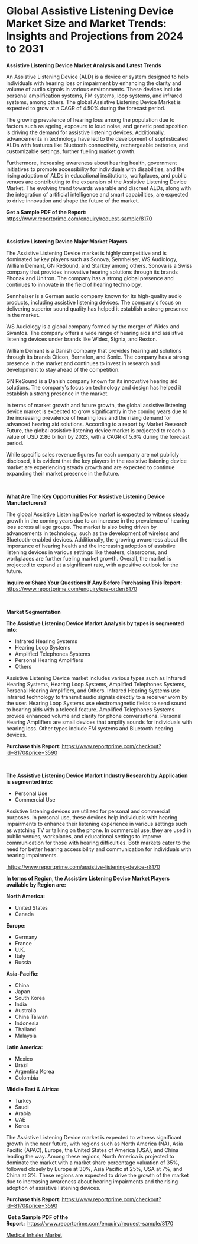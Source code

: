 <p><h1>Global Assistive Listening Device Market Size and Market Trends: Insights and Projections from 2024 to 2031</h1></p><p><strong>Assistive Listening Device Market Analysis and Latest Trends</strong></p>
<p><p>An Assistive Listening Device (ALD) is a device or system designed to help individuals with hearing loss or impairment by enhancing the clarity and volume of audio signals in various environments. These devices include personal amplification systems, FM systems, loop systems, and infrared systems, among others. The global Assistive Listening Device Market is expected to grow at a CAGR of 4.50% during the forecast period.</p><p>The growing prevalence of hearing loss among the population due to factors such as ageing, exposure to loud noise, and genetic predisposition is driving the demand for assistive listening devices. Additionally, advancements in technology have led to the development of sophisticated ALDs with features like Bluetooth connectivity, rechargeable batteries, and customizable settings, further fueling market growth.</p><p>Furthermore, increasing awareness about hearing health, government initiatives to promote accessibility for individuals with disabilities, and the rising adoption of ALDs in educational institutions, workplaces, and public venues are contributing to the expansion of the Assistive Listening Device Market. The evolving trend towards wearable and discreet ALDs, along with the integration of artificial intelligence and smart capabilities, are expected to drive innovation and shape the future of the market.</p></p>
<p><strong>Get a Sample PDF of the Report:&nbsp;</strong> <a href="https://www.reportprime.com/enquiry/request-sample/8170">https://www.reportprime.com/enquiry/request-sample/8170</a></p>
<p>&nbsp;</p>
<p><strong>Assistive Listening Device Major Market Players</strong></p>
<p><p>The Assistive Listening Device market is highly competitive and is dominated by key players such as Sonova, Sennheiser, WS Audiology, William Demant, GN ReSound, and Starkey among others. Sonova is a Swiss company that provides innovative hearing solutions through its brands Phonak and Unitron. The company has a strong global presence and continues to innovate in the field of hearing technology.</p><p>Sennheiser is a German audio company known for its high-quality audio products, including assistive listening devices. The company's focus on delivering superior sound quality has helped it establish a strong presence in the market.</p><p>WS Audiology is a global company formed by the merger of Widex and Sivantos. The company offers a wide range of hearing aids and assistive listening devices under brands like Widex, Signia, and Rexton.</p><p>William Demant is a Danish company that provides hearing aid solutions through its brands Oticon, Bernafon, and Sonic. The company has a strong presence in the market and continues to invest in research and development to stay ahead of the competition.</p><p>GN ReSound is a Danish company known for its innovative hearing aid solutions. The company's focus on technology and design has helped it establish a strong presence in the market.</p><p>In terms of market growth and future growth, the global assistive listening device market is expected to grow significantly in the coming years due to the increasing prevalence of hearing loss and the rising demand for advanced hearing aid solutions. According to a report by Market Research Future, the global assistive listening device market is projected to reach a value of USD 2.86 billion by 2023, with a CAGR of 5.6% during the forecast period.</p><p>While specific sales revenue figures for each company are not publicly disclosed, it is evident that the key players in the assistive listening device market are experiencing steady growth and are expected to continue expanding their market presence in the future.</p></p>
<p>&nbsp;</p>
<p><strong>What Are The Key Opportunities For Assistive Listening Device Manufacturers?</strong></p>
<p><p>The global Assistive Listening Device market is expected to witness steady growth in the coming years due to an increase in the prevalence of hearing loss across all age groups. The market is also being driven by advancements in technology, such as the development of wireless and Bluetooth-enabled devices. Additionally, the growing awareness about the importance of hearing health and the increasing adoption of assistive listening devices in various settings like theaters, classrooms, and workplaces are further fueling market growth. Overall, the market is projected to expand at a significant rate, with a positive outlook for the future.</p></p>
<p><strong>Inquire or Share Your Questions If Any Before Purchasing This Report:</strong> <a href="https://www.reportprime.com/enquiry/pre-order/8170">https://www.reportprime.com/enquiry/pre-order/8170</a></p>
<p>&nbsp;</p>
<p><strong>Market Segmentation</strong></p>
<p><strong>The Assistive Listening Device Market Analysis by types is segmented into:</strong></p>
<p><ul><li>Infrared Hearing Systems</li><li>Hearing Loop Systems</li><li>Amplified Telephones Systems</li><li>Personal Hearing Amplifiers</li><li>Others</li></ul></p>
<p><p>Assistive Listening Device market includes various types such as Infrared Hearing Systems, Hearing Loop Systems, Amplified Telephones Systems, Personal Hearing Amplifiers, and Others. Infrared Hearing Systems use infrared technology to transmit audio signals directly to a receiver worn by the user. Hearing Loop Systems use electromagnetic fields to send sound to hearing aids with a telecoil feature. Amplified Telephones Systems provide enhanced volume and clarity for phone conversations. Personal Hearing Amplifiers are small devices that amplify sounds for individuals with hearing loss. Other types include FM systems and Bluetooth hearing devices.</p></p>
<p><strong>Purchase this Report:&nbsp;</strong><a href="https://www.reportprime.com/checkout?id=8170&price=3590">https://www.reportprime.com/checkout?id=8170&price=3590</a></p>
<p>&nbsp;</p>
<p><strong>The Assistive Listening Device Market Industry Research by Application is segmented into:</strong></p>
<p><ul><li>Personal Use</li><li>Commercial Use</li></ul></p>
<p><p>Assistive listening devices are utilized for personal and commercial purposes. In personal use, these devices help individuals with hearing impairments to enhance their listening experience in various settings such as watching TV or talking on the phone. In commercial use, they are used in public venues, workplaces, and educational settings to improve communication for those with hearing difficulties. Both markets cater to the need for better hearing accessibility and communication for individuals with hearing impairments.</p></p>
<p><a href="https://www.reportprime.com/assistive-listening-device-r8170">&nbsp;https://www.reportprime.com/assistive-listening-device-r8170</a></p>
<p><strong>In terms of Region, the Assistive Listening Device Market Players available by Region are:</strong></p>
<p>
    <p> <strong> North America: </strong>
        <ul>
            <li>United States</li>
            <li>Canada</li>
        </ul>
        </p> 
    <p> <strong> Europe: </strong>
        <ul>
            <li>Germany</li>
            <li>France</li>
            <li>U.K.</li>
            <li>Italy</li>
            <li>Russia</li>
        </ul>
        </p> 
    <p> <strong> Asia-Pacific: </strong>
        <ul>
            <li>China</li>
            <li>Japan</li>
            <li>South Korea</li>
            <li>India</li>
            <li>Australia</li>
            <li>China Taiwan</li>
            <li>Indonesia</li>
            <li>Thailand</li>
            <li>Malaysia</li>
        </ul>
        </p> 
    <p> <strong> Latin America: </strong>
        <ul>
            <li>Mexico</li>
            <li>Brazil</li>
            <li>Argentina Korea</li>
            <li>Colombia</li>
        </ul>
        </p> 
    <p> <strong> Middle East & Africa: </strong>
        <ul>
            <li>Turkey</li>
            <li>Saudi</li>
            <li>Arabia</li>
            <li>UAE</li>
            <li>Korea</li>
        </ul>
    </p>
    </p>
<p><p>The Assistive Listening Device market is expected to witness significant growth in the near future, with regions such as North America (NA), Asia Pacific (APAC), Europe, the United States of America (USA), and China leading the way. Among these regions, North America is projected to dominate the market with a market share percentage valuation of 35%, followed closely by Europe at 30%, Asia Pacific at 25%, USA at 7%, and China at 3%. These regions are expected to drive the growth of the market due to increasing awareness about hearing impairments and the rising adoption of assistive listening devices.</p></p>
<p><strong>Purchase this Report: </strong><a href="https://www.reportprime.com/checkout?id=8170&price=3590">https://www.reportprime.com/checkout?id=8170&price=3590</a></p>
<p>&nbsp;<strong>Get a Sample PDF of the Report:&nbsp;&nbsp;</strong><a href="https://www.reportprime.com/enquiry/request-sample/8170">https://www.reportprime.com/enquiry/request-sample/8170</a></p>
<p><strong></strong></p>
<p><p><a href="https://github.com/BryceTownsendr/Market-Research-Report-List-6/blob/main/medical-inhaler-market.md">Medical Inhaler Market</a></p></p>